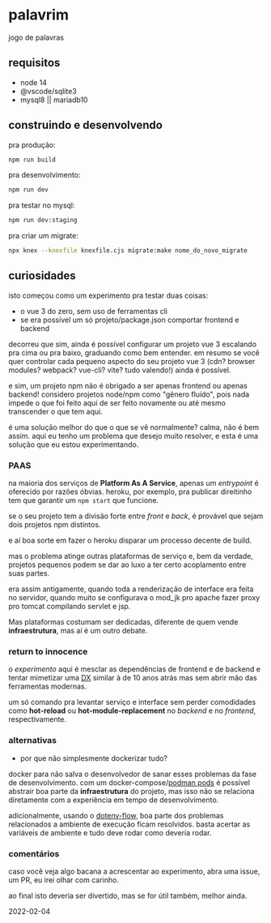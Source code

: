 # palavrim

jogo de palavras

## requisitos

- node 14
- @vscode/sqlite3
- mysql8 || mariadb10

## construindo e desenvolvendo

pra produção:

```bash
npm run build
```

pra desenvolvimento:

```bash
npm run dev
```

pra testar no mysql:

```bash
npm run dev:staging
```

pra criar um migrate:

```bash
npx knex --knexfile knexfile.cjs migrate:make nome_do_novo_migrate
```

## curiosidades

isto começou como um experimento pra testar duas coisas:

- o vue 3 do zero, sem uso de ferramentas cli
- se era possível um só projeto/package.json comportar frontend e backend

decorreu que sim, ainda é possível configurar um projeto vue 3 escalando pra
cima ou pra baixo, graduando como bem entender. em resumo se você quer controlar
cada pequeno aspecto do seu projeto vue 3 (cdn? browser modules? webpack?
vue-cli? vite? tudo valendo!) ainda é possível.

e sim, um projeto npm não é obrigado a ser apenas frontend ou apenas backend!
considero projetos node/npm como "gênero fluído", pois nada impede o que foi
feito aqui de ser feito novamente ou até mesmo transcender o que tem aqui.

é uma solução melhor do que o que se vê normalmente? calma, não é bem assim.
aqui eu tenho um problema que desejo muito resolver, e esta é uma solução que eu
estou experimentando.

### PAAS

na maioria dos serviços de **Platform As A Service**, apenas um _entrypoint_ é
oferecido por razões óbvias. heroku, por exemplo, pra publicar direitinho tem
que garantir um `npm start` que funcione.

se o seu projeto tem a divisão forte entre _front_ e _back_, é provável que
sejam dois projetos npm distintos. 

e aí boa sorte em fazer o heroku disparar um processo decente de build.

mas o problema atinge outras plataformas de serviço e, bem da verdade, projetos
pequenos podem se dar ao luxo a ter certo acoplamento entre suas partes.

era assim antigamente, quando toda a renderização de interface era feita no
servidor, quando muito se configurava o mod_jk pro apache fazer proxy pro tomcat
compilando servlet e jsp.

Mas plataformas costumam ser dedicadas, diferente de quem vende
**infraestrutura**, mas aí é um outro debate.

### return to innocence

o _experimento_ aqui é mesclar as dependências de frontend e de backend e tentar
mimetizar uma [DX](https://medium.com/linkapi-solutions/o-que-%C3%A9-dx-developer-experience-375f53eadede)
similar à de 10 anos atrás mas sem abrir mão das ferramentas modernas.

um só comando pra levantar serviço e interface sem perder comodidades como
**hot-reload** ou **hot-module-replacement** no _backend_ e no _frontend_,
respectivamente.

### alternativas

- por que não simplesmente dockerizar tudo?

docker para não salva o desenvolvedor de sanar esses problemas
da fase de desenvolvimento. com um docker-compose/[podman pods](https://www.redhat.com/sysadmin/compose-podman-pods)
é possível abstrair boa parte da **infraestrutura** do projeto, mas isso não se
relaciona diretamente com a experiência em tempo de desenvolvimento.

adicionalmente, usando o [dotenv-flow](https://www.npmjs.com/package/dotenv-flow),
boa parte dos problemas relacionados a ambiente de execução ficam resolvidos. basta
acertar as variáveis de ambiente e tudo deve rodar como deveria rodar.

### comentários

caso você veja algo bacana a acrescentar ao experimento, abra uma issue, um PR,
eu irei olhar com carinho.

ao final isto deveria ser divertido, mas se for útil também, melhor ainda.

2022-02-04
